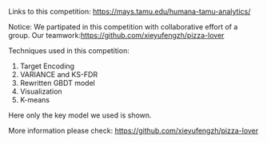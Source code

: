 Links to this competition:
https://mays.tamu.edu/humana-tamu-analytics/

Notice: 
We partipated in this competition with collaborative effort of a group.
Our teamwork:https://github.com/xieyufengzh/pizza-lover

Techniques used in this competition:
1. Target Encoding
2. VARIANCE and KS-FDR
3. Rewritten GBDT model
4. Visualization
5. K-means

Here only the key model we used is shown. 

More information please check: https://github.com/xieyufengzh/pizza-lover
